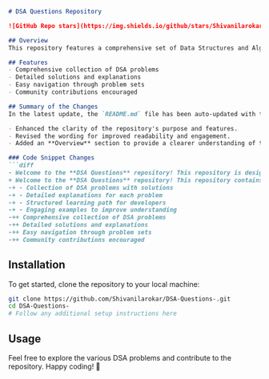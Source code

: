 ```markdown
# DSA Questions Repository

![GitHub Repo stars](https://img.shields.io/github/stars/Shivanilarokar/DSA-Questions-) ![GitHub forks](https://img.shields.io/github/forks/Shivanilarokar/DSA-Questions-) ![GitHub issues](https://img.shields.io/github/issues/Shivanilarokar/DSA-Questions-)

## Overview
This repository features a comprehensive set of Data Structures and Algorithms (DSA) problems, solutions, and explanations to aid developers in improving their problem-solving abilities. 🤖

## Features
- Comprehensive collection of DSA problems
- Detailed solutions and explanations
- Easy navigation through problem sets
- Community contributions encouraged

## Summary of the Changes
In the latest update, the `README.md` file has been auto-updated with the following enhancements:

- Enhanced the clarity of the repository's purpose and features.
- Revised the wording for improved readability and engagement.
- Added an **Overview** section to provide a clearer understanding of the repository's purpose.

### Code Snippet Changes
```diff
- Welcome to the **DSA Questions** repository! This repository is designed to help developers enhance their problem-solving skills by providing a structured set of DSA problems, solutions, and explanations. 🤖
+ Welcome to the **DSA Questions** repository! This repository contains a collection of Data Structures and Algorithms (DSA) problems designed to enhance your programming skills. 🤖
-+ - Collection of DSA problems with solutions
-+ - Detailed explanations for each problem
-+ - Structured learning path for developers
-+ - Engaging examples to improve understanding
-++ Comprehensive collection of DSA problems
-++ Detailed solutions and explanations
-++ Easy navigation through problem sets
-++ Community contributions encouraged
```

## Installation
To get started, clone the repository to your local machine:

```bash
git clone https://github.com/Shivanilarokar/DSA-Questions-.git
cd DSA-Questions-
# Follow any additional setup instructions here
```

## Usage
Feel free to explore the various DSA problems and contribute to the repository. Happy coding! 🚀
```